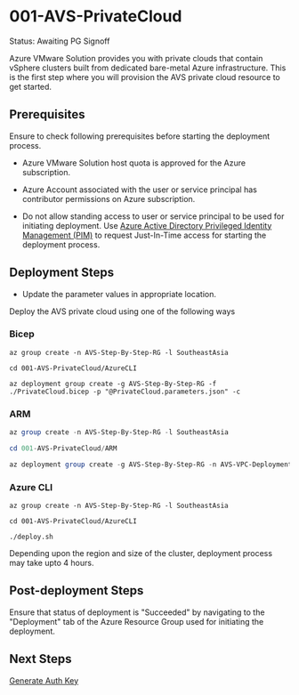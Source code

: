 # 001-AVS-PrivateCloud
Status: Awaiting PG Signoff

Azure VMware Solution provides you with private clouds that contain vSphere clusters built from dedicated bare-metal Azure infrastructure. This is the first step where you will provision the AVS private cloud resource to get started. 

## Prerequisites

Ensure to check following prerequisites before starting the deployment process.

* Azure VMware Solution host quota is approved for the Azure subscription.

* Azure Account associated with the user or service principal has contributor permissions on Azure subscription.

* Do not allow standing access to user or service principal to be used for initiating deployment. Use [Azure Active Directory Privileged Identity Management (PIM)](https://docs.microsoft.com/azure/active-directory/privileged-identity-management/pim-configure) to request Just-In-Time access for starting the deployment process.

## Deployment Steps

* Update the parameter values in appropriate location.

Deploy the AVS private cloud using one of the following ways

### Bicep

```azurecli-interactive
az group create -n AVS-Step-By-Step-RG -l SoutheastAsia

cd 001-AVS-PrivateCloud/AzureCLI

az deployment group create -g AVS-Step-By-Step-RG -f ./PrivateCloud.bicep -p "@PrivateCloud.parameters.json" -c

```

### ARM

```powershell
az group create -n AVS-Step-By-Step-RG -l SoutheastAsia

cd 001-AVS-PrivateCloud/ARM

az deployment group create -g AVS-Step-By-Step-RG -n AVS-VPC-Deployment -c -f "PrivateCloud.deploy.json" -p "@PrivateCloud.parameters.json"
```

### Azure CLI

```azurecli-interactive
az group create -n AVS-Step-By-Step-RG -l SoutheastAsia

cd 001-AVS-PrivateCloud/AzureCLI

./deploy.sh
```

Depending upon the region and size of the cluster, deployment process may take upto 4 hours.

## Post-deployment Steps

Ensure that status of deployment is "Succeeded" by navigating to the "Deployment" tab of the Azure Resource Group used for initiating the deployment.

## Next Steps

[Generate Auth Key](../002-AVS-ExRConnection-GenerateAuthKey/readme.md)
